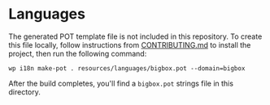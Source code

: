 Languages
=========

The generated POT template file is not included in this repository. To create this file locally, follow instructions from [CONTRIBUTING.md](https://github.com/bigboxwc/bigbox-theme/blob/master/CONTRIBUTING.md) to install the project, then run the following command:

```
wp i18n make-pot . resources/languages/bigbox.pot --domain=bigbox
```

After the build completes, you'll find a `bigbox.pot` strings file in this directory.